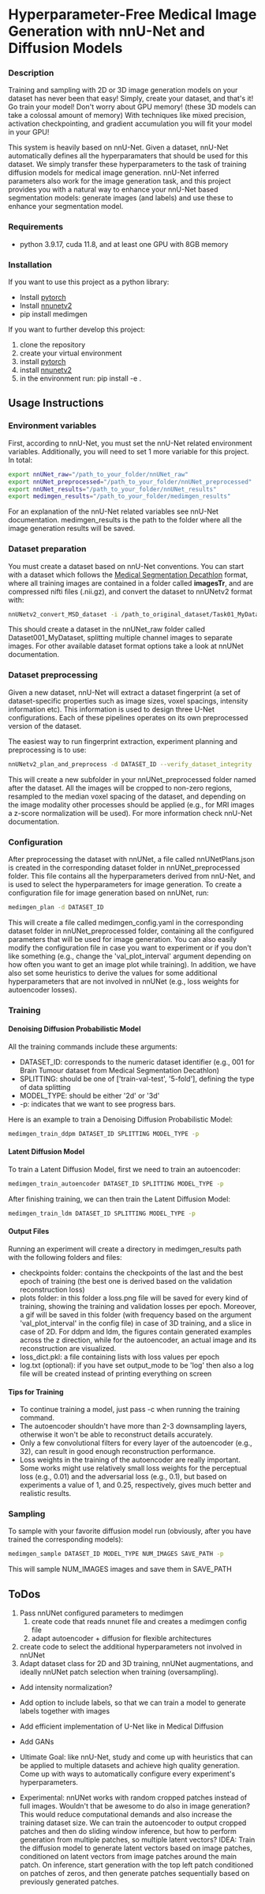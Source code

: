 # Hyperparameter-Free Medical Image Generation with nnU-Net and Diffusion Models

### Description
Training and sampling with 2D or 3D image generation models on your dataset
has never been that easy! Simply, create your dataset, and that's it!
Go train your model! Don't worry about GPU memory! (these 3D models
can take a colossal amount of memory) With techniques like mixed precision,
activation checkpointing, and gradient accumulation you will fit your model in
your GPU!

This system is heavily based on nnU-Net. Given a dataset, nnU-Net automatically
defines all the hyperparamaters that should be used for this dataset. We simply
transfer these hyperparameters to the task of training diffusion models
for medical image generation. nnU-Net inferred parameters also work for the image
generation task, and this project provides you with a natural way to enhance
your nnU-Net based segmentation models: generate images (and labels) and use these
to enhance your segmentation model.

### Requirements
- python 3.9.17, cuda 11.8, and at least one GPU with 8GB memory

### Installation

If you want to use this project as a python library:

- Install [pytorch](https://pytorch.org/get-started/locally/) 
- Install [nnunetv2](https://github.com/MIC-DKFZ/nnUNet/blob/master/documentation/installation_instructions.md)
- pip install medimgen

If you want to further develop this project:
1. clone the repository
2. create your virtual environment
3. install [pytorch](https://pytorch.org/get-started/locally/)
4. install [nnunetv2](https://github.com/MIC-DKFZ/nnUNet/blob/master/documentation/installation_instructions.md)
3. in the environment run: pip install -e .

[//]: # (- If pip doesn't work:)

[//]: # (  - Clone the repository )

[//]: # (  - You can try installing the requirements.txt, but if this doesn't work:)

[//]: # ()
[//]: # (    - Install pytorch following the official [pytorch )

[//]: # (    installation guide]&#40;https://pytorch.org/get-started/locally/&#41;.)

[//]: # ()
[//]: # (    - Install the following libraries with pip:)

[//]: # (      - pip install pyyaml matplotlib tqdm nibabel scikit-image monai )

[//]: # (      monai-generative nnunet lpips xformers torchinfo)

[//]: # ()
[//]: # (  - &#40;Optional&#41; You can install these libraries also for jupyter notebooks and)

[//]: # (  interactive visualization:)

[//]: # (    - pip install jupyter matplotlib ipywidgets ipympl notebook tornado)

[//]: # (  - run pip install -e . when you are in the main directory)
 

## Usage Instructions

### Environment variables

First, according to nnU-Net, you must set the nnU-Net related environment variables.
Additionally, you will need to set 1 more variable for this project. In total:

```bash
export nnUNet_raw="/path_to_your_folder/nnUNet_raw"
export nnUNet_preprocessed="/path_to_your_folder/nnUNet_preprocessed"
export nnUNet_results="/path_to_your_folder/nnUNet_results"
export medimgen_results="/path_to_your_folder/medimgen_results"
```
For an explanation of the nnU-Net related variables see nnU-Net documentation. 
medimgen_results is the path to the folder where all the image generation results 
will be saved.


### Dataset preparation
You must create a dataset based on nnU-Net conventions. You can start with 
a dataset which follows the [Medical Segmentation Decathlon](http://medicaldecathlon.com/) format, where
all training images are contained in a folder called **imagesTr**, and are compressed 
nifti files (.nii.gz), and convert the dataset to nnUNetv2 format with:

```bash
nnUNetv2_convert_MSD_dataset -i /path_to_original_dataset/Task01_MyDataset
```

This should create a dataset in the nnUNet_raw folder called Dataset001_MyDataset, 
splitting multiple channel images to separate images. For other available dataset 
format options take a look at nnUNet documentation.

### Dataset preprocessing

Given a new dataset, nnU-Net will extract a dataset fingerprint (a set of 
dataset-specific properties such as image sizes, voxel spacings, intensity 
information etc). This information is used to design three U-Net configurations. 
Each of these pipelines operates on its own preprocessed version of the dataset.

The easiest way to run fingerprint extraction, experiment planning and 
preprocessing is to use:

```bash
nnUNetv2_plan_and_preprocess -d DATASET_ID --verify_dataset_integrity
```

This will create a new subfolder in your nnUNet_preprocessed folder named after the 
dataset. All the images will be cropped to non-zero regions, resampled to the median voxel 
spacing of the dataset, and depending on the image modality other processes should 
be applied (e.g., for MRI images a z-score normalization will be used). For more 
information check nnU-Net documentation.


### Configuration

After preprocessing the dataset with nnUNet, a file called nnUNetPlans.json is
created in the corresponding dataset folder in nnUNet_preprocessed folder. This 
file contains all the hyperparameters derived from nnU-Net, and is used to select
the hyperparameters for image generation. To create a configuration file for
image generation based on nnUNet, run:

```bash
medimgen_plan -d DATASET_ID
```

This will create a file called medimgen_config.yaml in the corresponding dataset
folder in nnUNet_preprocessed folder, containing all the configured parameters that
will be used for image generation. You can also easily modify the configuration file in
case you want to experiment or if you don't like something (e.g., change the 
'val_plot_interval' argument depending on how often you want to get an image plot 
while training). In addition, we have also set some heuristics to derive
the values for some additional hyperparameters that are not involved in nnUNet 
(e.g., loss weights for autoencoder losses).

### Training

#### Denoising Diffusion Probabilistic Model

All the training commands include these arguments:
- DATASET_ID: corresponds to the numeric dataset identifier (e.g., 001 for Brain Tumour
dataset from Medical Segmentation Decathlon)
- SPLITTING: should be one of ['train-val-test', '5-fold'], defining the type of data 
splitting 
- MODEL_TYPE: should be either '2d' or '3d' 
- -p: indicates that we want to see progress bars.

Here is an example to train a Denoising Diffusion Probabilistic Model:

```bash
medimgen_train_ddpm DATASET_ID SPLITTING MODEL_TYPE -p
```

#### Latent Diffusion Model
To train a Latent Diffusion Model, first we need to train an autoencoder:

```bash
medimgen_train_autoencoder DATASET_ID SPLITTING MODEL_TYPE -p
```
After finishing training, we can then train the Latent Diffusion Model:

```bash
medimgen_train_ldm DATASET_ID SPLITTING MODEL_TYPE -p
```

#### Output Files
Running an experiment will create a directory in medimgen_results path with the 
following folders and files: 
- checkpoints folder: contains the checkpoints of the last and the best epoch of 
training (the best one is derived based on the validation reconstruction loss)
- plots folder: in this folder a loss.png file will be saved for every kind of
training, showing the training and validation losses per epoch. Moreover, a gif will 
be saved in this folder (with frequency based on the argument 'val_plot_interval' 
in the config file) in case of 3D training, and a slice in case of 2D. For ddpm 
and ldm, the figures contain generated examples across the z direction, 
while for the autoencoder, an actual image and its reconstruction are visualized.
- loss_dict.pkl: a file containing lists with loss values per epoch
- log.txt (optional): if you have set output_mode to be 'log' then also a log file 
will be created instead of printing everything on screen

#### Tips for Training

- To continue training a model, just pass -c when running the training command.
- The autoencoder shouldn't have more than 2-3 downsampling layers, otherwise it 
won't be able to reconstruct details accurately.
- Only a few convolutional filters for every layer of the autoencoder (e.g., 32), 
can result in good enough reconstruction performance. 
- Loss weights in the training of the autoencoder are really important. Some works
might use relatively small loss weights for the perceptual loss (e.g., 0.01) and the
adversarial loss (e.g., 0.1), but based on experiments a value of 1, and 0.25, 
respectively, gives much better and realistic results.

### Sampling

To sample with your favorite diffusion model run (obviously, after you have trained
the corresponding models):

```bash
medimgen_sample DATASET_ID MODEL_TYPE NUM_IMAGES SAVE_PATH -p
```
This will sample NUM_IMAGES images and save them in SAVE_PATH


## ToDos

1. Pass nnUNet configured parameters to medimgen
   1. create code that reads nnunet file and creates a medimgen config file
   2. adapt autoencoder + diffusion for flexible architectures
2. create code to select the additional hyperparameters not involved in nnUNet
3. Adapt dataset class for 2D and 3D training, nnUNet augmentations, and ideally 
nnUNet patch selection when training (oversampling).

- Add intensity normalization?
- Add option to include labels, so that we can train a model to generate labels 
together with images
- Add efficient implementation of U-Net like in Medical Diffusion
- Add GANs
- Ultimate Goal: like nnU-Net, study and come up with heuristics that can be applied
to multiple datasets and achieve high quality generation. Come up with ways to 
automatically configure every experiment's hyperparameters.

- Experimental: nnUNet works with random cropped patches instead of full images.
Wouldn't that be awesome to do also in image generation? This would reduce 
computational demands and also increase the training dataset size. We can train
the autoencoder to output cropped patches and then do sliding window inference, but
how to perform generation from multiple patches, so multiple latent vectors? IDEA: 
Train the diffusion model to generate latent vectors based on image patches, 
conditioned on latent vectors from image patches around the main patch. On inference,
start generation with the top left patch conditioned on patches of zeros, and then
generate patches sequentially based on previously generated patches.